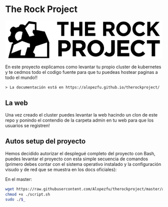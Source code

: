 # The Rock Project

![alt text](https://github.com/Alopezfu/therockproject/blob/master/docs/img/1.png "Logo")

En este proyecto explicamos como levantar tu propio cluster de kubernetes y te cedmos todo el codigo fuente para que tu puedeas hostear paginas a todo el mundo!!

	> La documentación está en https://alopezfu.github.io/therockproject/

## La web

Una vez creado el cluster puedes levantar la web hacindo un clon de este repo y ponindo el contendio de la carpeta admin en tu web para que los usuarios se registren!

## Autos setup del proyecto

Hemos decidido autorizar el desplegué completo del proyecto con Bash, puedes levantar el proyecto con esta simple secuencia de comandos (primero debes contar con el sistema operativo instalado y la configuración visudo y de red que se muestra en los docs oficiales):

En el master:
```bash
wget https://raw.githubusercontent.com/Alopezfu/therockproject/master/autosetup/script.sh
chmod +x ./script.sh
sudo ./$_
```
